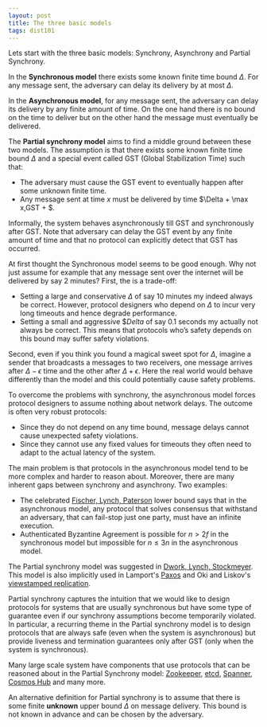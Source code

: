 ```yaml
---
layout: post
title: The three basic models
tags: dist101
---
```




Lets start with the three basic models: Synchrony, Asynchrony and Partial Synchrony.


In the **Synchronous model** there exists some known finite time bound $\Delta$. For any message sent, the adversary can delay its delivery by at most $\Delta$.

In the **Asynchronous model**, for any message sent, the adversary can delay its delivery by any finite amount of time. On the one hand there is no bound on the time to deliver but on the other hand the message must eventually be delivered.

The **Partial synchrony model** aims to find a middle ground between these two models. The assumption is that there exists some known finite time bound $\Delta$ and a special event called GST (Global Stabilization Time) such that:
* The adversary must cause the GST event to eventually happen after some unknown finite time. 
* Any message sent at time $x$ must be delivered by time $\Delta + \max x,GST  + $.

Informally,  the system behaves asynchronously till GST and synchronously after GST. Note that adversary can delay the GST event by any finite amount of time and that no protocol can explicitly detect that GST has occurred.

At first thought the Synchronous model seems to be good enough. Why not just assume for example that any message sent over the internet will be delivered by say 2 minutes? First, the is a trade-off:
* Setting a large and conservative $\Delta$ of say 10 minutes my indeed always be correct. However, protocol designers who depend on $\Delta$ to incur very long timeouts and hence degrade performance.
* Setting a small and aggressive $\$Delta$ of say 0.1 seconds my actually not always be correct. This means that protocols who’s safety depends on this bound may suffer safety violations.

Second, even if you think you found a magical sweet spot for $\Delta$, imagine a sender that broadcasts a messages to two receivers, one message arrives after $\Delta - \epsilon$ time and the other after $\Delta + \epsilon$. Here the real world would behave differently than the model and this could potentially cause safety problems.

To overcome the problems with synchrony, the asynchronous model forces protocol designers to assume nothing about network delays. The outcome is often very robust protocols: 
* Since they do not depend on any time bound, message delays cannot cause unexpected safety violations.
* Since they cannot use any fixed values for timeouts they often need to adapt to the actual latency of the system.

The main problem is that protocols in the asynchronous model tend to be more complex and harder to reason about. Moreover, there are many inherent gaps between synchrony and asynchrony. Two examples:
* The celebrated [Fischer, Lynch, Paterson](https://groups.csail.mit.edu/tds/papers/Lynch/jacm85.pdf) lower bound says that in the asynchronous model, any protocol that solves consensus that withstand an adversary, that can fail-stop just one party, must have an infinite execution.
* Authenticated Byzantine Agreement is possible for $n>2f$ in the synchronous model but impossible for $n \leq 3n$ in the asynchronous model. 

The Partial synchrony model was suggested in [Dwork, Lynch, Stockmeyer](https://groups.csail.mit.edu/tds/papers/Lynch/jacm88.pdf). This  model is also implicitly used in  Lamport's [Paxos](https://lamport.azurewebsites.net/pubs/lamport-paxos.pdf) and Oki and Liskov's [viewstamped replication](https://dl.acm.org/citation.cfm?id=62549).

Partial synchrony captures the intuition that we would like to design protocols for systems that are usually synchronous but have some type of guarantee even if our synchrony assumptions become temporarily violated. In particular, a recurring theme in the Partial synchrony model is to design protocols that are always safe (even when the system is asynchronous) but provide liveness and termination guarantees only after GST (only when the system is synchronous).

Many large scale system have components that use protocols that can be reasoned about in the Partial Synchrony model: [Zookeeper](https://zookeeper.apache.org/), [etcd](https://github.com/etcd-io/etcd), [Spanner](https://cloud.google.com/spanner/), [Cosmos Hub](https://hub.cosmos.network/) and many more.

An alternative definition for Partial synchrony is to assume that there is some finite **unknown** upper bound $\Delta$ on message delivery. This bound is not known in advance and can be chosen by the adversary. 
